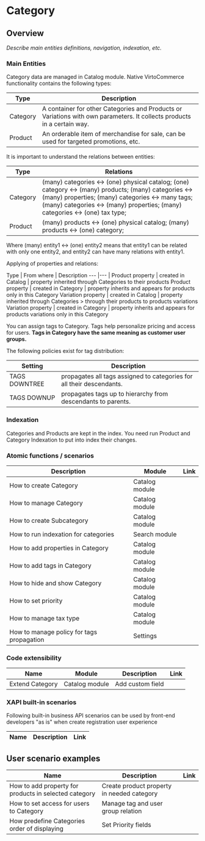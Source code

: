 # Category

## Overview

*Describe main entities definitions, navigation, indexation, etc.*

### Main Entities

Category data are managed in Catalog module. Native VirtoCommerce functionality contains the following types:

Type | Description 
---|---
Category | A container for other Categories and Products or Variations with own parameters. It collects products in a certain way.
Product | An orderable item of merchandise for sale, can be used for targeted promotions, etc.

It is important to understand the relations between entities:

Type |Relations
---|--- 
Category |(many) categories <-> (one) physical  catalog; (one) category <-> (many) products; (many) categories <-> (many) properties; (many) categories <-> many tags; (many) categories <-> (many) properties; (many) categories <-> (one) tax type;
Product |(many) products <-> (one) physical catalog; (many) products <-> (one) category;

Where (many) entity1 <-> (one) entity2 means that entity1 can be related with only one entity2, and entity2 can have many relations with entity1.

Applying of properties and relations:

Type | From where | Description
--- |--- |
Product property | created in Catalog | property inherited through Categories to their products
Product property | created in Category | property inherits and appears for products only in this Category
Variation property | created in Catalog | property inherited through Categories > through their products to products variations
Variation property | created in Category | property inherits and appears for products variations only in this Category

You can assign tags to Category. Tags help personalize pricing and access for users. **Tags in Category have the same meaning as customer user groups.**

The following policies exist for tag distribution:

Setting | Description
--- |---
TAGS DOWNTREE | propagates all tags assigned to categories for all their descendants. 
TAGS DOWNUP | propagates tags up to hierarchy from descendants to parents.


### Indexation

Categories and Products are kept in the index. You need run Product and Category Indexation to put into index their changes.

### Atomic functions / scenarios

Description | Module | Link
--- |---|---
How to create Category | Catalog module | 
How to manage Category | Catalog module |
How to create Subcategory | Catalog module |
How to run indexation for categories | Search module |
How to add properties in Category | Catalog module|
How to add tags in Category | Catalog module |
How to hide and show Category | Catalog module |
How to set priority | Catalog module |
How to manage tax type | Catalog module |
How to manage policy for tags propagation |Settings|

### Code extensibility

Name | Module |Description | Link
--- |---|---|---
Extend Category | Catalog module | Add custom field |

### XAPI built-in scenarios

Following built-in business API scenarios can be used by front-end developers "as is" when create registration user experience

Name | Description | Link
--- | --- | ---

## User scenario examples

Name | Description | Link
--- |---|---
How to add property for products in selected category | Create product property in needed category |
How to set access for users to Category | Manage tag and user group relation |
How predefine Categories order of displaying | Set Priority fields |
